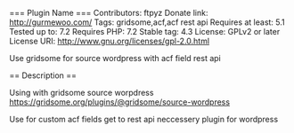 === Plugin Name ===
Contributors: ftpyz
Donate link: http://gurmewoo.com/
Tags: gridsome,acf,acf rest api
Requires at least: 5.1
Tested up to: 7.2
Requires PHP: 7.2
Stable tag: 4.3
License: GPLv2 or later
License URI: http://www.gnu.org/licenses/gpl-2.0.html
 
Use gridsome for source wordpress with acf field rest api
 
== Description ==
 

Using with gridsome source worpdress 
https://gridsome.org/plugins/@gridsome/source-wordpress

Use for custom acf fields get to rest api neccessery plugin for wordpress
